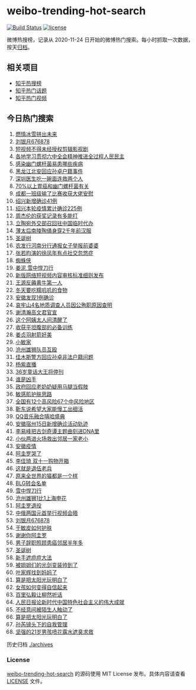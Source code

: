 # weibo-trending-hot-search

[![Build Status](https://github.com/justjavac/weibo-trending-hot-search/workflows/ci/badge.svg?branch=master)](https://github.com/justjavac/weibo-trending-hot-search/actions)
[![license](https://img.shields.io/github/license/justjavac/weibo-trending-hot-search)](https://github.com/justjavac/weibo-trending-hot-search/blob/master/LICENSE)

微博热搜榜，记录从 2020-11-24 日开始的微博热门搜索。每小时抓取一次数据，按天[归档](./archives)。

## 相关项目

- [知乎热搜榜](https://github.com/justjavac/zhihu-trending-top-search)
- [知乎热门话题](https://github.com/justjavac/zhihu-trending-hot-questions)
- [知乎热门视频](https://github.com/justjavac/zhihu-trending-hot-video)

## 今日热门搜索

<!-- BEGIN -->
<!-- 最后更新时间 Thu Dec 16 2021 04:06:46 GMT+0800 (China Standard Time) -->

1. [燃情冰雪拼出未来](https://s.weibo.com//weibo?q=%23%E7%87%83%E6%83%85%E5%86%B0%E9%9B%AA%E6%8B%BC%E5%87%BA%E6%9C%AA%E6%9D%A5%23&Refer=new_time)
1. [刘银月676878](https://s.weibo.com//weibo?q=%23%E5%88%98%E9%93%B6%E6%9C%88676878%23&Refer=top)
1. [短视频不得未经授权剪辑影视剧](https://s.weibo.com//weibo?q=%23%E7%9F%AD%E8%A7%86%E9%A2%91%E4%B8%8D%E5%BE%97%E6%9C%AA%E7%BB%8F%E6%8E%88%E6%9D%83%E5%89%AA%E8%BE%91%E5%BD%B1%E8%A7%86%E5%89%A7%23&Refer=top)
1. [各地学习贯彻六中全会精神推进全过程人民民主](https://s.weibo.com//weibo?q=%23%E5%90%84%E5%9C%B0%E5%AD%A6%E4%B9%A0%E8%B4%AF%E5%BD%BB%E5%85%AD%E4%B8%AD%E5%85%A8%E4%BC%9A%E7%B2%BE%E7%A5%9E%E6%8E%A8%E8%BF%9B%E5%85%A8%E8%BF%87%E7%A8%8B%E4%BA%BA%E6%B0%91%E6%B0%91%E4%B8%BB%23&Refer=top)
1. [感染幽门螺杆菌易患哪些疾病](https://s.weibo.com//weibo?q=%23%E6%84%9F%E6%9F%93%E5%B9%BD%E9%97%A8%E8%9E%BA%E6%9D%86%E8%8F%8C%E6%98%93%E6%82%A3%E5%93%AA%E4%BA%9B%E7%96%BE%E7%97%85%23&Refer=top)
1. [黑龙江北安回应孙卓户籍事件](https://s.weibo.com//weibo?q=%23%E9%BB%91%E9%BE%99%E6%B1%9F%E5%8C%97%E5%AE%89%E5%9B%9E%E5%BA%94%E5%AD%99%E5%8D%93%E6%88%B7%E7%B1%8D%E4%BA%8B%E4%BB%B6%23&Refer=top)
1. [深圳医生吃一碗面连救两个人](https://s.weibo.com//weibo?q=%23%E6%B7%B1%E5%9C%B3%E5%8C%BB%E7%94%9F%E5%90%83%E4%B8%80%E7%A2%97%E9%9D%A2%E8%BF%9E%E6%95%91%E4%B8%A4%E4%B8%AA%E4%BA%BA%23&Refer=top)
1. [70%以上胃癌和幽门螺杆菌有关](https://s.weibo.com//weibo?q=%2370%25%E4%BB%A5%E4%B8%8A%E8%83%83%E7%99%8C%E5%92%8C%E5%B9%BD%E9%97%A8%E8%9E%BA%E6%9D%86%E8%8F%8C%E6%9C%89%E5%85%B3%23&Refer=top)
1. [成都一班级输了比赛收获大佬安慰](https://s.weibo.com//weibo?q=%23%E6%88%90%E9%83%BD%E4%B8%80%E7%8F%AD%E7%BA%A7%E8%BE%93%E4%BA%86%E6%AF%94%E8%B5%9B%E6%94%B6%E8%8E%B7%E5%A4%A7%E4%BD%AC%E5%AE%89%E6%85%B0%23&Refer=top)
1. [绍兴新增确诊41例](https://s.weibo.com//weibo?q=%23%E7%BB%8D%E5%85%B4%E6%96%B0%E5%A2%9E%E7%A1%AE%E8%AF%8A41%E4%BE%8B%23&Refer=top)
1. [绍兴本轮疫情累计确诊225例](https://s.weibo.com//weibo?q=%23%E7%BB%8D%E5%85%B4%E6%9C%AC%E8%BD%AE%E7%96%AB%E6%83%85%E7%B4%AF%E8%AE%A1%E7%A1%AE%E8%AF%8A225%E4%BE%8B%23&Refer=top)
1. [周杰伦的获奖记录有多能打](https://s.weibo.com//weibo?q=%23%E5%91%A8%E6%9D%B0%E4%BC%A6%E7%9A%84%E8%8E%B7%E5%A5%96%E8%AE%B0%E5%BD%95%E6%9C%89%E5%A4%9A%E8%83%BD%E6%89%93%23&Refer=top)
1. [立陶宛外交部召回驻中国临时代办](https://s.weibo.com//weibo?q=%23%E7%AB%8B%E9%99%B6%E5%AE%9B%E5%A4%96%E4%BA%A4%E9%83%A8%E5%8F%AC%E5%9B%9E%E9%A9%BB%E4%B8%AD%E5%9B%BD%E4%B8%B4%E6%97%B6%E4%BB%A3%E5%8A%9E%23&Refer=top)
1. [薄太后南陵陶俑身穿2千年前汉服](https://s.weibo.com//weibo?q=%23%E8%96%84%E5%A4%AA%E5%90%8E%E5%8D%97%E9%99%B5%E9%99%B6%E4%BF%91%E8%BA%AB%E7%A9%BF2%E5%8D%83%E5%B9%B4%E5%89%8D%E6%B1%89%E6%9C%8D%23&Refer=top)
1. [圣诞树](https://s.weibo.com//weibo?q=%23%E5%9C%A3%E8%AF%9E%E6%A0%91%23&Refer=top)
1. [农发行河南分行通报女子举报前婆婆](https://s.weibo.com//weibo?q=%23%E5%86%9C%E5%8F%91%E8%A1%8C%E6%B2%B3%E5%8D%97%E5%88%86%E8%A1%8C%E9%80%9A%E6%8A%A5%E5%A5%B3%E5%AD%90%E4%B8%BE%E6%8A%A5%E5%89%8D%E5%A9%86%E5%A9%86%23&Refer=top)
1. [张若昀演的徐凤年有点社交忽悠症](https://s.weibo.com//weibo?q=%23%E5%BC%A0%E8%8B%A5%E6%98%80%E6%BC%94%E7%9A%84%E5%BE%90%E5%87%A4%E5%B9%B4%E6%9C%89%E7%82%B9%E7%A4%BE%E4%BA%A4%E5%BF%BD%E6%82%A0%E7%97%87%23&Refer=top)
1. [蜘蛛侠](https://s.weibo.com//weibo?q=%E8%9C%98%E8%9B%9B%E4%BE%A0&Refer=top)
1. [姜泥 雪中悍刀行](https://s.weibo.com//weibo?q=%E5%A7%9C%E6%B3%A5%20%E9%9B%AA%E4%B8%AD%E6%82%8D%E5%88%80%E8%A1%8C&Refer=top)
1. [新版网络短视频内容审核标准细则发布](https://s.weibo.com//weibo?q=%23%E6%96%B0%E7%89%88%E7%BD%91%E7%BB%9C%E7%9F%AD%E8%A7%86%E9%A2%91%E5%86%85%E5%AE%B9%E5%AE%A1%E6%A0%B8%E6%A0%87%E5%87%86%E7%BB%86%E5%88%99%E5%8F%91%E5%B8%83%23&Refer=top)
1. [王源反薅黄牛第一人](https://s.weibo.com//weibo?q=%23%E7%8E%8B%E6%BA%90%E5%8F%8D%E8%96%85%E9%BB%84%E7%89%9B%E7%AC%AC%E4%B8%80%E4%BA%BA%23&Refer=top)
1. [冬天要吃糯叽叽的食物](https://s.weibo.com//weibo?q=%23%E5%86%AC%E5%A4%A9%E8%A6%81%E5%90%83%E7%B3%AF%E5%8F%BD%E5%8F%BD%E7%9A%84%E9%A3%9F%E7%89%A9%23&Refer=top)
1. [安徽发现1例确诊](https://s.weibo.com//weibo?q=%23%E5%AE%89%E5%BE%BD%E5%8F%91%E7%8E%B01%E4%BE%8B%E7%A1%AE%E8%AF%8A%23&Refer=top)
1. [哀牢山4名地质调查人员因公殉职原因查明](https://s.weibo.com//weibo?q=%23%E5%93%80%E7%89%A2%E5%B1%B14%E5%90%8D%E5%9C%B0%E8%B4%A8%E8%B0%83%E6%9F%A5%E4%BA%BA%E5%91%98%E5%9B%A0%E5%85%AC%E6%AE%89%E8%81%8C%E5%8E%9F%E5%9B%A0%E6%9F%A5%E6%98%8E%23&Refer=top)
1. [谢清瀚高文君官宣](https://s.weibo.com//weibo?q=%23%E8%B0%A2%E6%B8%85%E7%80%9A%E9%AB%98%E6%96%87%E5%90%9B%E5%AE%98%E5%AE%A3%23&Refer=top)
1. [这个阿姨太人间清醒了](https://s.weibo.com//weibo?q=%23%E8%BF%99%E4%B8%AA%E9%98%BF%E5%A7%A8%E5%A4%AA%E4%BA%BA%E9%97%B4%E6%B8%85%E9%86%92%E4%BA%86%23&Refer=top)
1. [收获平坦腹部的必备训练](https://s.weibo.com//weibo?q=%23%E6%94%B6%E8%8E%B7%E5%B9%B3%E5%9D%A6%E8%85%B9%E9%83%A8%E7%9A%84%E5%BF%85%E5%A4%87%E8%AE%AD%E7%BB%83%23&Refer=top)
1. [姜贞羽射箭好美](https://s.weibo.com//weibo?q=%23%E5%A7%9C%E8%B4%9E%E7%BE%BD%E5%B0%84%E7%AE%AD%E5%A5%BD%E7%BE%8E%23&Refer=top)
1. [小敏家](https://s.weibo.com//weibo?q=%E5%B0%8F%E6%95%8F%E5%AE%B6&Refer=top)
1. [沧州雄狮队员互殴](https://s.weibo.com//weibo?q=%23%E6%B2%A7%E5%B7%9E%E9%9B%84%E7%8B%AE%E9%98%9F%E5%91%98%E4%BA%92%E6%AE%B4%23&Refer=top)
1. [佳木斯警方回应孙卓非法户籍问题](https://s.weibo.com//weibo?q=%23%E4%BD%B3%E6%9C%A8%E6%96%AF%E8%AD%A6%E6%96%B9%E5%9B%9E%E5%BA%94%E5%AD%99%E5%8D%93%E9%9D%9E%E6%B3%95%E6%88%B7%E7%B1%8D%E9%97%AE%E9%A2%98%23&Refer=top)
1. [杨紫直播](https://s.weibo.com//weibo?q=%23%E6%9D%A8%E7%B4%AB%E7%9B%B4%E6%92%AD%23&Refer=top)
1. [36岁童话大王将停刊](https://s.weibo.com//weibo?q=%2336%E5%B2%81%E7%AB%A5%E8%AF%9D%E5%A4%A7%E7%8E%8B%E5%B0%86%E5%81%9C%E5%88%8A%23&Refer=top)
1. [谁是凶手](https://s.weibo.com//weibo?q=%E8%B0%81%E6%98%AF%E5%87%B6%E6%89%8B&Refer=top)
1. [政府回应老奶奶疑用马腿当假肢](https://s.weibo.com//weibo?q=%23%E6%94%BF%E5%BA%9C%E5%9B%9E%E5%BA%94%E8%80%81%E5%A5%B6%E5%A5%B6%E7%96%91%E7%94%A8%E9%A9%AC%E8%85%BF%E5%BD%93%E5%81%87%E8%82%A2%23&Refer=top)
1. [敏感肌护肤思路](https://s.weibo.com//weibo?q=%23%E6%95%8F%E6%84%9F%E8%82%8C%E6%8A%A4%E8%82%A4%E6%80%9D%E8%B7%AF%23&Refer=top)
1. [全国有12个高风险67个中风险地区](https://s.weibo.com//weibo?q=%23%E5%85%A8%E5%9B%BD%E6%9C%8912%E4%B8%AA%E9%AB%98%E9%A3%8E%E9%99%A967%E4%B8%AA%E4%B8%AD%E9%A3%8E%E9%99%A9%E5%9C%B0%E5%8C%BA%23&Refer=top)
1. [靳东说希望大家能慢工出细活](https://s.weibo.com//weibo?q=%23%E9%9D%B3%E4%B8%9C%E8%AF%B4%E5%B8%8C%E6%9C%9B%E5%A4%A7%E5%AE%B6%E8%83%BD%E6%85%A2%E5%B7%A5%E5%87%BA%E7%BB%86%E6%B4%BB%23&Refer=top)
1. [QQ音乐融合嘻哈盛典](https://s.weibo.com//weibo?q=%23QQ%E9%9F%B3%E4%B9%90%E8%9E%8D%E5%90%88%E5%98%BB%E5%93%88%E7%9B%9B%E5%85%B8%23&Refer=top)
1. [安徽宿州15日新增确诊活动轨迹](https://s.weibo.com//weibo?q=%23%E5%AE%89%E5%BE%BD%E5%AE%BF%E5%B7%9E15%E6%97%A5%E6%96%B0%E5%A2%9E%E7%A1%AE%E8%AF%8A%E6%B4%BB%E5%8A%A8%E8%BD%A8%E8%BF%B9%23&Refer=top)
1. [李易峰把古剑奇谭主题曲刻进DNA里](https://s.weibo.com//weibo?q=%23%E6%9D%8E%E6%98%93%E5%B3%B0%E6%8A%8A%E5%8F%A4%E5%89%91%E5%A5%87%E8%B0%AD%E4%B8%BB%E9%A2%98%E6%9B%B2%E5%88%BB%E8%BF%9BDNA%E9%87%8C%23&Refer=top)
1. [小伙两进火场救出邻居一家老小](https://s.weibo.com//weibo?q=%23%E5%B0%8F%E4%BC%99%E4%B8%A4%E8%BF%9B%E7%81%AB%E5%9C%BA%E6%95%91%E5%87%BA%E9%82%BB%E5%B1%85%E4%B8%80%E5%AE%B6%E8%80%81%E5%B0%8F%23&Refer=top)
1. [安徽疫情](https://s.weibo.com//weibo?q=%23%E5%AE%89%E5%BE%BD%E7%96%AB%E6%83%85%23&Refer=top)
1. [阿圭罗哭了](https://s.weibo.com//weibo?q=%23%E9%98%BF%E5%9C%AD%E7%BD%97%E5%93%AD%E4%BA%86%23&Refer=top)
1. [李佳琦 双十一购物开箱](https://s.weibo.com//weibo?q=%E6%9D%8E%E4%BD%B3%E7%90%A6%20%E5%8F%8C%E5%8D%81%E4%B8%80%E8%B4%AD%E7%89%A9%E5%BC%80%E7%AE%B1&Refer=top)
1. [这就是退伍老兵](https://s.weibo.com//weibo?q=%23%E8%BF%99%E5%B0%B1%E6%98%AF%E9%80%80%E4%BC%8D%E8%80%81%E5%85%B5%23&Refer=top)
1. [原来全世界的猫都是一个样](https://s.weibo.com//weibo?q=%23%E5%8E%9F%E6%9D%A5%E5%85%A8%E4%B8%96%E7%95%8C%E7%9A%84%E7%8C%AB%E9%83%BD%E6%98%AF%E4%B8%80%E4%B8%AA%E6%A0%B7%23&Refer=top)
1. [BLG转会名单](https://s.weibo.com//weibo?q=%23BLG%E8%BD%AC%E4%BC%9A%E5%90%8D%E5%8D%95%23&Refer=top)
1. [雪中悍刀行](https://s.weibo.com//weibo?q=%E9%9B%AA%E4%B8%AD%E6%82%8D%E5%88%80%E8%A1%8C&Refer=top)
1. [沧州雄狮1比1上海申花](https://s.weibo.com//weibo?q=%23%E6%B2%A7%E5%B7%9E%E9%9B%84%E7%8B%AE1%E6%AF%941%E4%B8%8A%E6%B5%B7%E7%94%B3%E8%8A%B1%23&Refer=top)
1. [阿圭罗退役](https://s.weibo.com//weibo?q=%23%E9%98%BF%E5%9C%AD%E7%BD%97%E9%80%80%E5%BD%B9%23&Refer=top)
1. [中俄两国元首举行视频会晤](https://s.weibo.com//weibo?q=%23%E4%B8%AD%E4%BF%84%E4%B8%A4%E5%9B%BD%E5%85%83%E9%A6%96%E4%B8%BE%E8%A1%8C%E8%A7%86%E9%A2%91%E4%BC%9A%E6%99%A4%23&Refer=new_time)
1. [刘银月676878](https://s.weibo.com//weibo?q=%E5%88%98%E9%93%B6%E6%9C%88676878&Refer=top)
1. [干敏皮如何护肤](https://s.weibo.com//weibo?q=%23%E5%B9%B2%E6%95%8F%E7%9A%AE%E5%A6%82%E4%BD%95%E6%8A%A4%E8%82%A4%23&Refer=top)
1. [谢谢你阿圭罗](https://s.weibo.com//weibo?q=%23%E8%B0%A2%E8%B0%A2%E4%BD%A0%E9%98%BF%E5%9C%AD%E7%BD%97%23&Refer=top)
1. [男子辞职照顾患癌邻居半年多](https://s.weibo.com//weibo?q=%23%E7%94%B7%E5%AD%90%E8%BE%9E%E8%81%8C%E7%85%A7%E9%A1%BE%E6%82%A3%E7%99%8C%E9%82%BB%E5%B1%85%E5%8D%8A%E5%B9%B4%E5%A4%9A%23&Refer=top)
1. [圣诞树](https://s.weibo.com//weibo?q=%E5%9C%A3%E8%AF%9E%E6%A0%91&Refer=top)
1. [新手遮痘痘大法](https://s.weibo.com//weibo?q=%23%E6%96%B0%E6%89%8B%E9%81%AE%E7%97%98%E7%97%98%E5%A4%A7%E6%B3%95%23&Refer=top)
1. [被姐姐们的光剑变装帅到了](https://s.weibo.com//weibo?q=%23%E8%A2%AB%E5%A7%90%E5%A7%90%E4%BB%AC%E7%9A%84%E5%85%89%E5%89%91%E5%8F%98%E8%A3%85%E5%B8%85%E5%88%B0%E4%BA%86%23&Refer=top)
1. [叶家辉找到妈妈了](https://s.weibo.com//weibo?q=%23%E5%8F%B6%E5%AE%B6%E8%BE%89%E6%89%BE%E5%88%B0%E5%A6%88%E5%A6%88%E4%BA%86%23&Refer=top)
1. [算是把太阳光玩明白了](https://s.weibo.com//weibo?q=%E7%AE%97%E6%98%AF%E6%8A%8A%E5%A4%AA%E9%98%B3%E5%85%89%E7%8E%A9%E6%98%8E%E7%99%BD%E4%BA%86&Refer=top)
1. [女孩如何变得自信起来](https://s.weibo.com//weibo?q=%23%E5%A5%B3%E5%AD%A9%E5%A6%82%E4%BD%95%E5%8F%98%E5%BE%97%E8%87%AA%E4%BF%A1%E8%B5%B7%E6%9D%A5%23&Refer=top)
1. [百里弘毅让柳然听话](https://s.weibo.com//weibo?q=%23%E7%99%BE%E9%87%8C%E5%BC%98%E6%AF%85%E8%AE%A9%E6%9F%B3%E7%84%B6%E5%90%AC%E8%AF%9D%23&Refer=top)
1. [人民日报论新时代中国特色社会主义的伟大成就](https://s.weibo.com//weibo?q=%23%E4%BA%BA%E6%B0%91%E6%97%A5%E6%8A%A5%E8%AE%BA%E6%96%B0%E6%97%B6%E4%BB%A3%E4%B8%AD%E5%9B%BD%E7%89%B9%E8%89%B2%E7%A4%BE%E4%BC%9A%E4%B8%BB%E4%B9%89%E7%9A%84%E4%BC%9F%E5%A4%A7%E6%88%90%E5%B0%B1%23&Refer=new_time)
1. [不经意间被陌生人触动了](https://s.weibo.com//weibo?q=%23%E4%B8%8D%E7%BB%8F%E6%84%8F%E9%97%B4%E8%A2%AB%E9%99%8C%E7%94%9F%E4%BA%BA%E8%A7%A6%E5%8A%A8%E4%BA%86%23&Refer=top)
1. [算是把太阳光玩明白了](https://s.weibo.com//weibo?q=%23%E7%AE%97%E6%98%AF%E6%8A%8A%E5%A4%AA%E9%98%B3%E5%85%89%E7%8E%A9%E6%98%8E%E7%99%BD%E4%BA%86%23&Refer=top)
1. [孙芮镜头下的自我管理](https://s.weibo.com//weibo?q=%23%E5%AD%99%E8%8A%AE%E9%95%9C%E5%A4%B4%E4%B8%8B%E7%9A%84%E8%87%AA%E6%88%91%E7%AE%A1%E7%90%86%23&Refer=top)
1. [坚强的21岁男孩喷花露水遮臭求救](https://s.weibo.com//weibo?q=%23%E5%9D%9A%E5%BC%BA%E7%9A%8421%E5%B2%81%E7%94%B7%E5%AD%A9%E5%96%B7%E8%8A%B1%E9%9C%B2%E6%B0%B4%E9%81%AE%E8%87%AD%E6%B1%82%E6%95%91%23&Refer=top)

<!-- END -->

历史归档 [./archives](./archives)

### License

[weibo-trending-hot-search](https://github.com/justjavac/weibo-trending-hot-search)
的源码使用 MIT License 发布。具体内容请查看 [LICENSE](./LICENSE) 文件。
